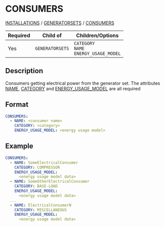 # CONSUMERS

[INSTALLATIONS](/about/references/keywords/INSTALLATIONS.md) / 
[GENERATORSETS](/about/references/keywords/GENERATORSETS.md) / 
[CONSUMERS](/about/references/keywords/CONSUMERS.md)

| Required   | Child of                  | Children/Options                   |
|------------|---------------------------|------------------------------------|
| Yes        | `GENERATORSETS`           | `CATEGORY`    <br />  `NAME`     <br />    `ENERGY_USAGE_MODEL`    |

## Description
Consumers getting electrical power from the generator set. The attributes [NAME](/about/references/keywords/NAME.md), 
[CATEGORY](/about/references/keywords/CATEGORY.md) and [ENERGY_USAGE_MODEL](/about/references/keywords/ENERGY_USAGE_MODEL.md)
are all required

## Format
~~~~~~~~yaml
CONSUMERS:
  - NAME: <consumer name>
    CATEGORY: <category>
    ENERGY_USAGE_MODEL: <energy usage model>
~~~~~~~~

## Example
~~~~~~~~yaml
CONSUMERS:
  - NAME: SomeElectricalConsumer
    CATEGORY: COMPRESSOR
    ENERGY_USAGE_MODEL:
      <energy usage model data>
  - NAME: SomeOtherElectricalConsumer
    CATEGORY: BASE-LOAD
    ENERGY_USAGE_MODEL:
      <energy usage model data>
  ...
  - NAME: ElectricalConsumerN
    CATEGORY: MISCELLANEOUS
    ENERGY_USAGE_MODEL:
      <energy usage model data>
~~~~~~~~

